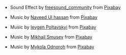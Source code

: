 
- Sound Effect by <a href="https://pixabay.com/users/freesound_community-46691455/?utm_source=link-attribution&utm_medium=referral&utm_campaign=music&utm_content=36274">freesound_community</a> from <a href="https://pixabay.com//?utm_source=link-attribution&utm_medium=referral&utm_campaign=music&utm_content=36274">Pixabay</a>
- Music by <a href="https://pixabay.com/users/ulhassan123-24977311/?utm_source=link-attribution&utm_medium=referral&utm_campaign=music&utm_content=309756">Naveed Ul hassan</a> from <a href="https://pixabay.com//?utm_source=link-attribution&utm_medium=referral&utm_campaign=music&utm_content=309756">Pixabay</a>
- Music by <a href="https://pixabay.com/users/hitslab-47305729/?utm_source=link-attribution&utm_medium=referral&utm_campaign=music&utm_content=272176">Ievgen Poltavskyi</a> from <a href="https://pixabay.com/music//?utm_source=link-attribution&utm_medium=referral&utm_campaign=music&utm_content=272176">Pixabay</a>
- Music by <a href="https://pixabay.com/users/sigmamusicart-36860929/?utm_source=link-attribution&utm_medium=referral&utm_campaign=music&utm_content=368633">Mikhail Smusev</a> from <a href="https://pixabay.com//?utm_source=link-attribution&utm_medium=referral&utm_campaign=music&utm_content=368633">Pixabay</a>

- Music by <a href="https://pixabay.com/users/lkoliks-48415707/?utm_source=link-attribution&utm_medium=referral&utm_campaign=music&utm_content=332339">Mykola Odnoroh</a> from <a href="https://pixabay.com//?utm_source=link-attribution&utm_medium=referral&utm_campaign=music&utm_content=332339">Pixabay</a>

